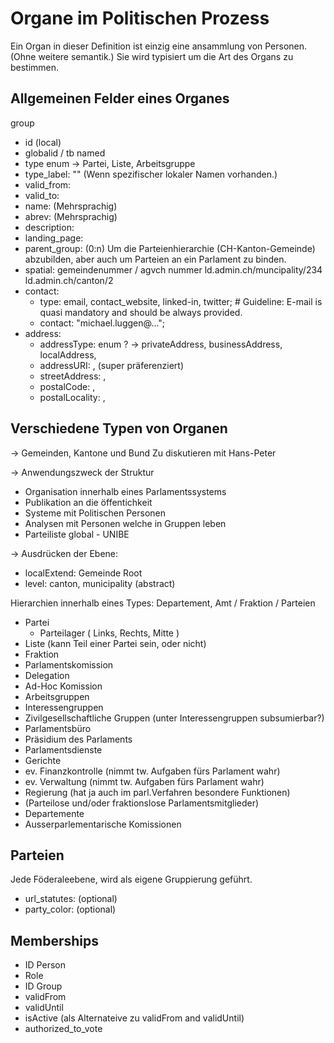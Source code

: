 # Organe im Politischen Prozess

Ein Organ in dieser Definition ist einzig eine ansammlung von Personen. (Ohne weitere semantik.) Sie wird typisiert um die Art des Organs zu bestimmen.

## Allgemeinen Felder eines Organes

group
- id (local)
- globalid / tb named
- type  enum -> Partei, Liste, Arbeitsgruppe 
- type_label: "" (Wenn spezifischer lokaler Namen vorhanden.)
- valid_from:
- valid_to:
- name: (Mehrsprachig)
- abrev: (Mehrsprachig)
- description:
- landing_page:
- parent_group: (0:n)   Um die Parteienhierarchie (CH-Kanton-Gemeinde) abzubilden, aber auch um Parteien an ein Parlament zu binden.
- spatial: gemeindenummer / agvch nummer ld.admin.ch/muncipality/234 ld.admin.ch/canton/2
- contact:
   - type: email, contact_website, linked-in, twitter; # Guideline: E-mail is quasi mandatory and should be always provided.
   - contact: "michael.luggen@...";
- address: 
   - addressType: enum ? -> privateAddress, businessAddress, localAddress,
   - addressURI: , (super präferenziert)
   - streetAddress: ,
   - postalCode: ,
   - postalLocality: , 

## Verschiedene Typen von Organen
-> Gemeinden, Kantone und Bund
Zu diskutieren mit Hans-Peter

-> Anwendungszweck der Struktur
* Organisation innerhalb eines Parlamentssystems
* Publikation an die öffentichkeit
* Systeme mit Politischen Personen
* Analysen mit Personen welche in Gruppen leben
* Parteiliste global - UNIBE

-> Ausdrücken der Ebene:
* localExtend: Gemeinde Root
* level: canton, municipality (abstract)


Hierarchien innerhalb eines Types: Departement, Amt / Fraktion / Parteien


* Partei
   * Parteilager ( Links, Rechts, Mitte )
* Liste (kann Teil einer Partei sein, oder nicht)
* Fraktion
* Parlamentskomission
* Delegation
* Ad-Hoc Komission
* Arbeitsgruppen
* Interessengruppen
* Zivilgesellschaftliche Gruppen (unter Interessengruppen subsumierbar?)
*	Parlamentsbüro
*	Präsidium des Parlaments
*	Parlamentsdienste
*	Gerichte
*	ev. Finanzkontrolle (nimmt tw. Aufgaben fürs Parlament wahr)
*	ev. Verwaltung (nimmt tw. Aufgaben fürs Parlament wahr)
*	Regierung (hat ja auch im parl.Verfahren besondere Funktionen)
*	(Parteilose und/oder fraktionslose Parlamentsmitglieder)
* Departemente
* Ausserparlementarische Komissionen

## Parteien
Jede Föderaleebene, wird als eigene Gruppierung geführt.
- url_statutes: (optional)
- party_color: (optional)


## Memberships

- ID Person
- Role
- ID Group
- validFrom
- validUntil
- isActive (als Alternateive zu validFrom and validUntil)
- authorized_to_vote

## 
